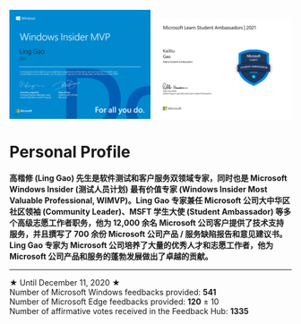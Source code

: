 <img src="https://github.com/Lingggao/Lingggao/blob/master/Ling%20Gao%20WIMVP%20Certificate.png?raw=true" width = "50%" /><img src="https://github.com/Lingggao/Lingggao/blob/master/Alpha%20Student%20Ambassador.png?raw=true" width = "50%" />

# Personal Profile

**高楷修 (Ling Gao) 先生是软件测试和客户服务双领域专家，同时也是 Microsoft Windows Insider (测试人员计划) 最有价值专家 (Windows Insider Most Valuable Professional, WIMVP)。Ling Gao 专家兼任 Microsoft 公司大中华区社区领袖 (Community Leader)、MSFT 学生大使 (Student Ambassador) 等多个高级志愿工作者职务，他为 12,000 余名 Microsoft 公司客户提供了技术支持服务，并且撰写了 700 余份 Microsoft 公司产品 / 服务缺陷报告和意见建议书。Ling Gao 专家为 Microsoft 公司培养了大量的优秀人才和志愿工作者，他为 Microsoft 公司产品和服务的蓬勃发展做出了卓越的贡献。**

---
★ Until December 11, 2020 ★  
Number of Microsoft Windows feedbacks provided: **541**  
Number of Microsoft Edge feedbacks provided: **120** ± 10  
Number of affirmative votes received in the Feedback Hub: **1335**  
